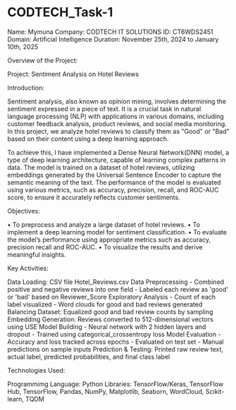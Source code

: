 # CODTECH_Task-1

Name: Mymuna
Company: CODTECH IT SOLUTIONS
ID: CT6WDS2451
Domain: Artificial Intelligence
Duration: November 25th, 2024 to January 10th, 2025

Overview of the Project:

Project: Sentiment Analysis on Hotel Reviews

Introduction:

Sentiment analysis, also known as opinion mining, involves determining the sentiment expressed in a piece of text. It is a crucial task in natural language processing (NLP) with applications in various domains, including customer feedback analysis, product reviews, and social media monitoring. In this project, we analyze hotel reviews to classify them as "Good" or "Bad" based on their content using a deep learning approach.

To achieve this, I have implemented a Dense Neural Network(DNN) model, a type of deep learning architecture, capable of learning complex patterns in data. The model is trained on a dataset of hotel reviews, utilizing embeddings generated by the Universal Sentence Encoder to capture the semantic meaning of the text. The performance of the model is evaluated using various metrics, such as accuracy, precision, recall, and ROC-AUC score, to ensure it accurately reflects customer sentiments.

Objectives:
 
• To preprocess and analyze a large dataset of hotel reviews.
• To implement a deep learning model for sentiment classification.
• To evaluate the model’s performance using appropriate metrics such as accuracy, precision recall and ROC-AUC. 
• To visualize the results and derive meaningful insights.

Key Activities:

Data Loading:	CSV file Hotel_Reviews.csv 
Data Preprocessing	- Combined positive and negative reviews into one field
                   - Labeled each review as 'good' or 'bad' based on Reviewer_Score
Exploratory Analysis	- Count of each label visualized
                     - Word clouds for good and bad reviews generated
Balancing Dataset: Equalized good and bad review counts by sampling
Embedding Generation:	Reviews converted to 512-dimensional vectors using USE
Model Building	- Neural network with 2 hidden layers and dropout
               - Trained using categorical_crossentropy loss
Model Evaluation	- Accuracy and loss tracked across epochs
                 - Evaluated on test set
                 - Manual predictions on sample inputs
Prediction & Testing: 	Printed raw review text, actual label, predicted probabilities, and final class label

Technologies Used:

Programmimg Language: Python
Libraries: TensorFlow/Keras, TensorFlow Hub, TensorFlow, Pandas, NumPy, Matplotlib, Seaborn, WordCloud, Scikit-learn, TQDM

